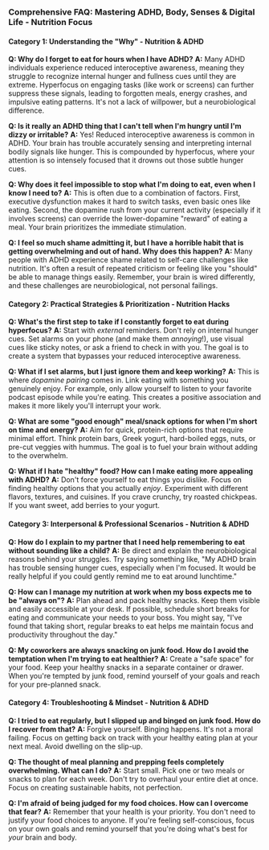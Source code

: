 ### **Comprehensive FAQ: Mastering ADHD, Body, Senses & Digital Life - Nutrition Focus**

#### **Category 1: Understanding the "Why" - Nutrition & ADHD**

**Q: Why do I forget to eat for hours when I have ADHD?**
**A:** Many ADHD individuals experience reduced interoceptive awareness, meaning they struggle to recognize internal hunger and fullness cues until they are extreme. Hyperfocus on engaging tasks (like work or screens) can further suppress these signals, leading to forgotten meals, energy crashes, and impulsive eating patterns. It's not a lack of willpower, but a neurobiological difference.

**Q: Is it really an ADHD thing that I can't tell when I'm hungry until I'm dizzy or irritable?**
**A:** Yes! Reduced interoceptive awareness is common in ADHD. Your brain has trouble accurately sensing and interpreting internal bodily signals like hunger. This is compounded by hyperfocus, where your attention is so intensely focused that it drowns out those subtle hunger cues.

**Q: Why does it feel impossible to stop what I'm doing to eat, even when I know I need to?**
**A:** This is often due to a combination of factors. First, executive dysfunction makes it hard to switch tasks, even basic ones like eating. Second, the dopamine rush from your current activity (especially if it involves screens) can override the lower-dopamine "reward" of eating a meal. Your brain prioritizes the immediate stimulation.

**Q: I feel so much shame admitting it, but I have a horrible habit that is getting overwhelming and out of hand. Why does this happen?**
**A:** Many people with ADHD experience shame related to self-care challenges like nutrition. It's often a result of repeated criticism or feeling like you "should" be able to manage things easily. Remember, your brain is wired differently, and these challenges are neurobiological, not personal failings.

#### **Category 2: Practical Strategies & Prioritization - Nutrition Hacks**

**Q: What's the first step to take if I constantly forget to eat during hyperfocus?**
**A:** Start with *external* reminders. Don't rely on internal hunger cues. Set alarms on your phone (and make them *annoying*!), use visual cues like sticky notes, or ask a friend to check in with you. The goal is to create a system that bypasses your reduced interoceptive awareness.

**Q: What if I set alarms, but I just ignore them and keep working?**
**A:** This is where *dopamine pairing* comes in. Link eating with something you genuinely enjoy. For example, only allow yourself to listen to your favorite podcast episode while you're eating. This creates a positive association and makes it more likely you'll interrupt your work.

**Q: What are some "good enough" meal/snack options for when I'm short on time and energy?**
**A:** Aim for quick, protein-rich options that require minimal effort. Think protein bars, Greek yogurt, hard-boiled eggs, nuts, or pre-cut veggies with hummus. The goal is to fuel your brain without adding to the overwhelm.

**Q: What if I hate "healthy" food? How can I make eating more appealing with ADHD?**
**A:** Don't force yourself to eat things you dislike. Focus on finding healthy options that you actually *enjoy*. Experiment with different flavors, textures, and cuisines. If you crave crunchy, try roasted chickpeas. If you want sweet, add berries to your yogurt.

#### **Category 3: Interpersonal & Professional Scenarios - Nutrition & ADHD**

**Q: How do I explain to my partner that I need help remembering to eat without sounding like a child?**
**A:** Be direct and explain the neurobiological reasons behind your struggles. Try saying something like, "My ADHD brain has trouble sensing hunger cues, especially when I'm focused. It would be really helpful if you could gently remind me to eat around lunchtime."

**Q: How can I manage my nutrition at work when my boss expects me to be "always on"?**
**A:** Plan ahead and pack healthy snacks. Keep them visible and easily accessible at your desk. If possible, schedule short breaks for eating and communicate your needs to your boss. You might say, "I've found that taking short, regular breaks to eat helps me maintain focus and productivity throughout the day."

**Q: My coworkers are always snacking on junk food. How do I avoid the temptation when I'm trying to eat healthier?**
**A:** Create a "safe space" for your food. Keep your healthy snacks in a separate container or drawer. When you're tempted by junk food, remind yourself of your goals and reach for your pre-planned snack.

#### **Category 4: Troubleshooting & Mindset - Nutrition & ADHD**

**Q: I tried to eat regularly, but I slipped up and binged on junk food. How do I recover from that?**
**A:** Forgive yourself. Binging happens. It's not a moral failing. Focus on getting back on track with your healthy eating plan at your next meal. Avoid dwelling on the slip-up.

**Q: The thought of meal planning and prepping feels completely overwhelming. What can I do?**
**A:** Start small. Pick one or two meals or snacks to plan for each week. Don't try to overhaul your entire diet at once. Focus on creating sustainable habits, not perfection.

**Q: I'm afraid of being judged for my food choices. How can I overcome that fear?**
**A:** Remember that your health is your priority. You don't need to justify your food choices to anyone. If you're feeling self-conscious, focus on your own goals and remind yourself that you're doing what's best for *your* brain and body.
